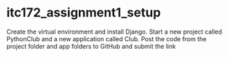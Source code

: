 # itc172_assignment1_setup
Create the virtual environment and install Django. Start a new project called PythonClub and a new application called Club. Post the code from the project folder and app folders to GitHub and submit the link

